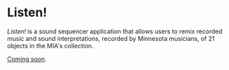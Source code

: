 # Listen!

*Listen!* is a sound sequencer application that allows users to remix
recorded music and sound interpretations, recorded by Minnesota
musicians, of 21 objects in the MIA's collection.

[Coming soon](http://artsmia.org/listen-to-the-collection-listen-to-itself-as-remixed-by-you).

